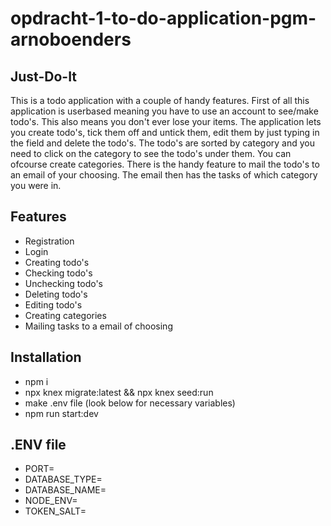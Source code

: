 # opdracht-1-to-do-application-pgm-arnoboenders

## Just-Do-It

This is a todo application with a couple of handy features. First of all this application is userbased meaning you have to use an account to see/make todo's. This also means you don't ever lose your items.
The application lets you create todo's, tick them off and untick them, edit them by just typing in the field and delete the todo's. The todo's are sorted by category and you need to click on the category to see the todo's under them. You can ofcourse create categories.
There is the handy feature to mail the todo's to an email of your choosing. The email then has the tasks of which category you were in.

## Features

- Registration
- Login
- Creating todo's
- Checking todo's
- Unchecking todo's
- Deleting todo's
- Editing todo's
- Creating categories
- Mailing tasks to a email of choosing

## Installation

- npm i
- npx knex migrate:latest && npx knex seed:run
- make .env file (look below for necessary variables)
- npm run start:dev

## .ENV file

- PORT=
- DATABASE_TYPE=
- DATABASE_NAME=
- NODE_ENV=
- TOKEN_SALT=
